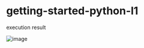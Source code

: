 # getting-started-python-l1


execution result

![image](https://user-images.githubusercontent.com/4667821/177354109-47d1180c-e088-47b4-ba76-da06d1460860.png)
